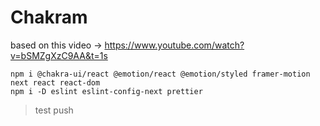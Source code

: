# Chakram

based on this video -> https://www.youtube.com/watch?v=bSMZgXzC9AA&t=1s

```
npm i @chakra-ui/react @emotion/react @emotion/styled framer-motion next react react-dom        
npm i -D eslint eslint-config-next prettier
```

> test push